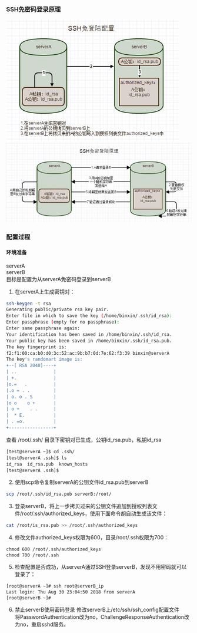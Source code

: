 ### SSH免密码登录原理
![Alt text](ssh-1.jpg "SSH免密码登录配置")
<i class="lock-free"></i>   
![Alt text](ssh-2.jpg "SSH免密码登录原理")
<i class="lock-free"></i>   

### 配置过程
#### 环境准备
serverA   
serverB   
目标是配置为从serverA免密码登录到serverB

1. 在serverA上生成密钥对：
```bash
ssh-keygen -t rsa
Generating public/private rsa key pair.
Enter file in which to save the key (/home/binxin/.ssh/id_rsa): 
Enter passphrase (empty for no passphrase): 
Enter same passphrase again: 
Your identification has been saved in /home/binxin/.ssh/id_rsa.
Your public key has been saved in /home/binxin/.ssh/id_rsa.pub.
The key fingerprint is:
f2:f1:00:ca:b0:d0:3c:52:ac:9b:b7:0d:7e:62:f3:39 binxin@serverA
The key's randomart image is:
+--[ RSA 2048]----+
| ..              |
| +.              |
|o.=   .          |
|.o = . .         |
| o. o . S        |
|o o    o +       |
| o +    . .      |
|  * E.           |
| . =o.           |
+-----------------+
```
查看 /root/.ssh/ 目录下密钥对已生成，公钥id_rsa.pub，私钥id_rsa
```bash
[test@serverA ~]$ cd .ssh/
[test@serverA .ssh]$ ls
id_rsa  id_rsa.pub  known_hosts
[test@serverA .ssh]$ 
```

2. 使用scp命令复制serverA的公钥文件id_rsa.pub到serverB
```bash
scp /root/.ssh/id_rsa.pub serverB:/root/
```

3. 登录serverB，将上一步拷贝过来的公钥文件追加到授权列表文件/root/.ssh/authorized_keys，使用下面命令胡自动生成该文件：
```bash
cat /root/is_rsa.pub >> /root/.ssh/authorized_keys
```

4. 修改文件authorized_keys权限为600，目录/root/.ssh权限为700：
```
chmod 600 /root/.ssh/authorized_keys
chmod 700 /root/.ssh
```

5. 检查配置是否成功，从serverA通过SSH登录serverB，发现不用密码就可以登录了：
```
[root@serverA ~]# ssh root@serverB_ip
Last login: Thu Aug 30 23:04:50 2018 from serverA
[root@serverB ~]#
```

6. 禁止serverB使用密码登录
修改serverB上/etc/ssh/ssh_config配置文件   
将PasswordAuthentication改为no，ChallengeResponseAuthentication改为no，重启sshd服务。
